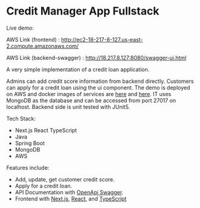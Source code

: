 # Credit Manager App Fullstack

Live demo:
<h>

AWS Link (frontend) : http://ec2-18-217-8-127.us-east-2.compute.amazonaws.com/

AWS Link (backend-swagger) : http://18.217.8.127:8080/swagger-ui.html

A very simple implementation of a credit loan application.

Admins can add credit score information from backend directly. Customers can apply for a credit loan using the ui component. The demo is deployed on AWS and docker images of services are [here](https://hub.docker.com/layers/emrebulbul23/generic-imgs/front5) and [here](https://hub.docker.com/layers/emrebulbul23/generic-imgs/credit-manager-app4). IT uses MongoDB as the database and can be accessed from port 27017 on localhost. Backend side is unit tested with JUnit5.

Tech Stack:
* Next.js React TypeScript
* Java
* Spring Boot
* MongoDB
* AWS

Features include:
* Add, update, get customer credit score.
* Apply for a credit loan.
* API Documentation with [OpenApi Swagger](https://swagger.io/).
* Frontend with [Next.js](https://nextjs.org/), [React](https://reactjs.org/), and [TypeScript](https://www.typescriptlang.org/)
